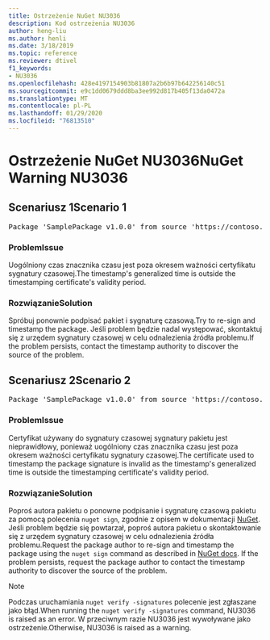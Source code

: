 ```yaml
---
title: Ostrzeżenie NuGet NU3036
description: Kod ostrzeżenia NU3036
author: heng-liu
ms.author: henli
ms.date: 3/18/2019
ms.topic: reference
ms.reviewer: dtivel
f1_keywords:
- NU3036
ms.openlocfilehash: 428e4197154903b81807a2b6b97b642256140c51
ms.sourcegitcommit: e9c1dd0679ddd8ba3ee992d817b405f13da0472a
ms.translationtype: MT
ms.contentlocale: pl-PL
ms.lasthandoff: 01/29/2020
ms.locfileid: "76813510"
---
```

# <a name="nuget-warning-nu3036"></a><span data-ttu-id="840f3-103">Ostrzeżenie NuGet NU3036</span><span class="sxs-lookup"><span data-stu-id="840f3-103">NuGet Warning NU3036</span></span>

## <a name="scenario-1"></a><span data-ttu-id="840f3-104">Scenariusz 1</span><span class="sxs-lookup"><span data-stu-id="840f3-104">Scenario 1</span></span>

<pre>Package 'SamplePackage v1.0.0' from source 'https://contoso.com/index.json': The timestamp's generalized time is outside the timestamping certificate's validity period.</pre>

### <a name="issue"></a><span data-ttu-id="840f3-105">Problem</span><span class="sxs-lookup"><span data-stu-id="840f3-105">Issue</span></span>

<span data-ttu-id="840f3-106">Uogólniony czas znacznika czasu jest poza okresem ważności certyfikatu sygnatury czasowej.</span><span class="sxs-lookup"><span data-stu-id="840f3-106">The timestamp's generalized time is outside the timestamping certificate's validity period.</span></span>


### <a name="solution"></a><span data-ttu-id="840f3-107">Rozwiązanie</span><span class="sxs-lookup"><span data-stu-id="840f3-107">Solution</span></span>

<span data-ttu-id="840f3-108">Spróbuj ponownie podpisać pakiet i sygnaturę czasową.</span><span class="sxs-lookup"><span data-stu-id="840f3-108">Try to re-sign and timestamp the package.</span></span> <span data-ttu-id="840f3-109">Jeśli problem będzie nadal występować, skontaktuj się z urzędem sygnatury czasowej w celu odnalezienia źródła problemu.</span><span class="sxs-lookup"><span data-stu-id="840f3-109">If the problem persists, contact the timestamp authority to discover the source of the problem.</span></span>



## <a name="scenario-2"></a><span data-ttu-id="840f3-110">Scenariusz 2</span><span class="sxs-lookup"><span data-stu-id="840f3-110">Scenario 2</span></span>

<pre>Package 'SamplePackage v1.0.0' from source 'https://contoso.com/index.json': The primary signature's timestamp's generalized time is outside the timestamping certificate's validity period.</pre>

### <a name="issue"></a><span data-ttu-id="840f3-111">Problem</span><span class="sxs-lookup"><span data-stu-id="840f3-111">Issue</span></span>

<span data-ttu-id="840f3-112">Certyfikat używany do sygnatury czasowej sygnatury pakietu jest nieprawidłowy, ponieważ uogólniony czas znacznika czasu jest poza okresem ważności certyfikatu sygnatury czasowej.</span><span class="sxs-lookup"><span data-stu-id="840f3-112">The certificate used to timestamp the package signature is invalid as the timestamp's generalized time is outside the timestamping certificate's validity period.</span></span>


### <a name="solution"></a><span data-ttu-id="840f3-113">Rozwiązanie</span><span class="sxs-lookup"><span data-stu-id="840f3-113">Solution</span></span>

<span data-ttu-id="840f3-114">Poproś autora pakietu o ponowne podpisanie i sygnaturę czasową pakietu za pomocą polecenia `nuget sign`, zgodnie z opisem w dokumentacji [NuGet](../../create-packages/sign-a-package.md). Jeśli problem będzie się powtarzał, poproś autora pakietu o skontaktowanie się z urzędem sygnatury czasowej w celu odnalezienia źródła problemu.</span><span class="sxs-lookup"><span data-stu-id="840f3-114">Request the package author to re-sign and timestamp the package using the `nuget sign` command as described in [NuGet docs](../../create-packages/sign-a-package.md). If the problem persists, request the package author to contact the timestamp authority to discover the source of the problem.</span></span>


> [!Note]
> <span data-ttu-id="840f3-115">Podczas uruchamiania `nuget verify -signatures` polecenie jest zgłaszane jako błąd.</span><span class="sxs-lookup"><span data-stu-id="840f3-115">When running the `nuget verify -signatures` command, NU3036 is raised as an error.</span></span> <span data-ttu-id="840f3-116">W przeciwnym razie NU3036 jest wywoływane jako ostrzeżenie.</span><span class="sxs-lookup"><span data-stu-id="840f3-116">Otherwise, NU3036 is raised as a warning.</span></span>
